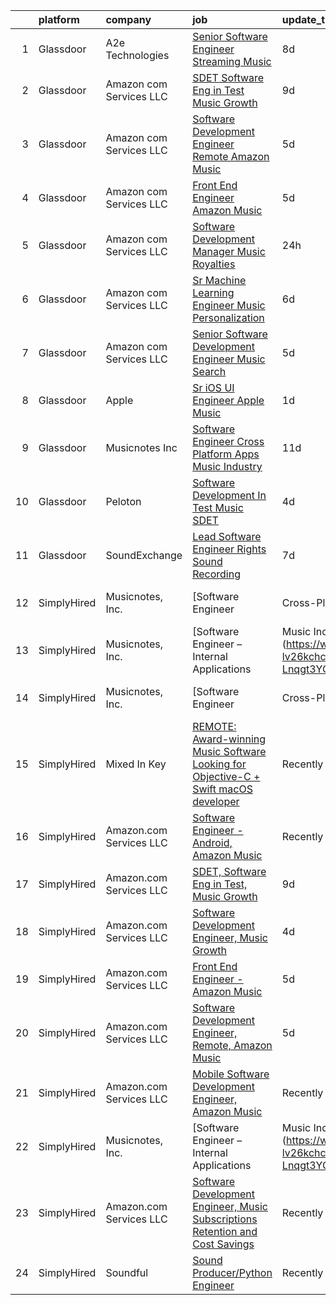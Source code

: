 

|    | platform    | company                 | job                                                                                                                                                                                                                                                                                                                                                                                                                                                                                                                                                                                                                                                                                                                                                                                                                                                                                                                                                                                                                                                                                                                                                                                                                                                                                                                                                   | update_time   | location                |
|---:|:------------|:------------------------|:------------------------------------------------------------------------------------------------------------------------------------------------------------------------------------------------------------------------------------------------------------------------------------------------------------------------------------------------------------------------------------------------------------------------------------------------------------------------------------------------------------------------------------------------------------------------------------------------------------------------------------------------------------------------------------------------------------------------------------------------------------------------------------------------------------------------------------------------------------------------------------------------------------------------------------------------------------------------------------------------------------------------------------------------------------------------------------------------------------------------------------------------------------------------------------------------------------------------------------------------------------------------------------------------------------------------------------------------------|:--------------|:------------------------|
|  1 | Glassdoor   | A2e Technologies        | [Senior Software Engineer  Streaming Music ](https://www.glassdoor.com/partner/jobListing.htm?pos=111&ao=1136043&s=58&guid=00000182c9861281a36a92c8f32c455d&src=GD_JOB_AD&t=SR&vt=w&ea=1&cs=1_0aae6c3c&cb=1661238383441&jobListingId=1008070692080&jrtk=3-0-1gb4oc4lk2fff001-1gb4oc4m3i17e800-d22245dfa3e12a86-)                                                                                                                                                                                                                                                                                                                                                                                                                                                                                                                                                                                                                                                                                                                                                                                                                                                                                                                                                                                                                                      | 8d            | Seattle, WA             |
|  2 | Glassdoor   | Amazon com Services LLC | [SDET  Software Eng in Test  Music Growth](https://www.glassdoor.com/partner/jobListing.htm?pos=103&ao=1136043&s=58&guid=00000182c9861281a36a92c8f32c455d&src=GD_JOB_AD&t=SR&vt=w&cs=1_b70afeac&cb=1661238383440&jobListingId=1008069543759&jrtk=3-0-1gb4oc4lk2fff001-1gb4oc4m3i17e800-01ef90ed90cfbf63-)                                                                                                                                                                                                                                                                                                                                                                                                                                                                                                                                                                                                                                                                                                                                                                                                                                                                                                                                                                                                                                             | 9d            | Remote                  |
|  3 | Glassdoor   | Amazon com Services LLC | [Software Development Engineer  Remote  Amazon Music](https://www.glassdoor.com/partner/jobListing.htm?pos=104&ao=1136043&s=58&guid=00000182c9861281a36a92c8f32c455d&src=GD_JOB_AD&t=SR&vt=w&cs=1_76c68d17&cb=1661238383440&jobListingId=1008075514348&jrtk=3-0-1gb4oc4lk2fff001-1gb4oc4m3i17e800-89f393d3b7e88b2f-)                                                                                                                                                                                                                                                                                                                                                                                                                                                                                                                                                                                                                                                                                                                                                                                                                                                                                                                                                                                                                                  | 5d            | Remote                  |
|  4 | Glassdoor   | Amazon com Services LLC | [Front End Engineer   Amazon Music](https://www.glassdoor.com/partner/jobListing.htm?pos=105&ao=1136043&s=58&guid=00000182c9861281a36a92c8f32c455d&src=GD_JOB_AD&t=SR&vt=w&cs=1_123b65f8&cb=1661238383440&jobListingId=1008075514788&jrtk=3-0-1gb4oc4lk2fff001-1gb4oc4m3i17e800-715a8f6f79b0da99-)                                                                                                                                                                                                                                                                                                                                                                                                                                                                                                                                                                                                                                                                                                                                                                                                                                                                                                                                                                                                                                                    | 5d            | Culver City, CA         |
|  5 | Glassdoor   | Amazon com Services LLC | [Software Development Manager  Music Royalties](https://www.glassdoor.com/partner/jobListing.htm?pos=106&ao=1136043&s=58&guid=00000182c9861281a36a92c8f32c455d&src=GD_JOB_AD&t=SR&vt=w&cs=1_08ce1f4d&cb=1661238383440&jobListingId=1008084966267&jrtk=3-0-1gb4oc4lk2fff001-1gb4oc4m3i17e800-ef39db2e1ec86342-)                                                                                                                                                                                                                                                                                                                                                                                                                                                                                                                                                                                                                                                                                                                                                                                                                                                                                                                                                                                                                                        | 24h           | San Francisco, CA       |
|  6 | Glassdoor   | Amazon com Services LLC | [Sr Machine Learning Engineer  Music Personalization](https://www.glassdoor.com/partner/jobListing.htm?pos=109&ao=1136043&s=58&guid=00000182c9861281a36a92c8f32c455d&src=GD_JOB_AD&t=SR&vt=w&cs=1_04a3e867&cb=1661238383441&jobListingId=1008073674728&jrtk=3-0-1gb4oc4lk2fff001-1gb4oc4m3i17e800-81a5f7bbc616b67b-)                                                                                                                                                                                                                                                                                                                                                                                                                                                                                                                                                                                                                                                                                                                                                                                                                                                                                                                                                                                                                                  | 6d            | San Francisco, CA       |
|  7 | Glassdoor   | Amazon com Services LLC | [Senior Software Development Engineer  Music  Search ](https://www.glassdoor.com/partner/jobListing.htm?pos=110&ao=1136043&s=58&guid=00000182c9861281a36a92c8f32c455d&src=GD_JOB_AD&t=SR&vt=w&cs=1_a0fcdf76&cb=1661238383441&jobListingId=1008076128883&jrtk=3-0-1gb4oc4lk2fff001-1gb4oc4m3i17e800-1066ccbc26afc3f9-)                                                                                                                                                                                                                                                                                                                                                                                                                                                                                                                                                                                                                                                                                                                                                                                                                                                                                                                                                                                                                                 | 5d            | San Francisco, CA       |
|  8 | Glassdoor   | Apple                   | [Sr  iOS UI Engineer Apple Music](https://www.glassdoor.com/partner/jobListing.htm?pos=102&ao=1110586&s=58&guid=00000182c9861281a36a92c8f32c455d&src=GD_JOB_AD&t=SR&vt=w&cs=1_8de234f2&cb=1661238383440&jobListingId=1008084352061&cpc=3BA4CE39D5B5DEF5&jrtk=3-0-1gb4oc4lk2fff001-1gb4oc4m3i17e800-2aec7d6187f7ac12--6NYlbfkN0BvKrLyj5gPmtZO9T8euul8TCxuuKNOtzRJOomxnwSEodTz2Bc-sPZl1dBMH13w-jPuKJeE-AIwC7Kr9dxNbSC99z9IpOWBNe5cTyp3hBnw4tgYhST3YHA6r8srSklhEraOV3bjTPy_9ZJqjF8Mo5R78jrEKmNaDwOWoLNlLtdt2hLzgbHbQNdTA0MI3X2LA3ME1AYad-PQmVv6GqdgtffQTIYaAI1uREh3bgpYNPSthDlznqhEmJ2HmFGiabzAxs9WMWU9oxjqCTOqtdD7eS0C0VkR-kN57ORZclh36ZO0Wz9eMhKwR6MFV9DjZ5evCbNJHl5blh7KJlQ9HsKW7GfyGqaj5uE6ZQFi_ztASj9sMNCWDsDJgb2M_-oBCbV3J2dZ-mQqoFSQjDjcfHq1kZxjVCrvVevgCyEtV25J0ub2-YoHHozqGjcqffRaCdq0TiKlIon3etLK_76A4Cu9SW0wDGMbiyDnZIAjHwZVxwihhorMx-KVrZdlF9mX43iO3Y9an1Bt6f6LHKqUZoKl_d4q_r6Ots0ljtZ2sUdwdtCp9AbLZLz1F7vM4eZI5KOdDzaGaoXC2KVvXUa5WuDbZqu52tu3zXMAhwRtqHuzB4n13q0a6HTVTpYNtiM_KlI4_36cjZCQv-6ZtEV-U3YdwOl9yKx-6asE8UmKIvjygzfC2uXeoN6ki-UAbsHT0e3lMKrIx2w3aDtynImcPkC8gCHw0e7MOzVF9aTtD3DIx6NCIWRo8dpbXn0OTucFkX5Hxb67YkmJDzoUJZ4tjSG_lEKe4pYnkThAgFYXVIQo1twe1EKiUlrLQ4E7YJc6CE6lAc_E8d4Ze2m47PrzyZFsaAa4EV7GdV8_d7ZEjbC76Z6galb8ENt8roCUeOLtHWWe2BG6Yj_dt75lrgkvzp_JT243KcQcOj2IP1IzkSFylGBex6fBb90VeCLiUFfDNhz892FdOpYTeRLGOGiidNreOH3q) | 1d            | Seattle, WA             |
|  9 | Glassdoor   | Musicnotes  Inc         | [Software Engineer   Cross Platform Apps   Music Industry](https://www.glassdoor.com/partner/jobListing.htm?pos=101&ao=1110586&s=58&guid=00000182c9861281a36a92c8f32c455d&src=GD_JOB_AD&t=SR&vt=w&ea=1&cs=1_6c6399a4&cb=1661238383440&jobListingId=1008067368242&cpc=D2F1DE17EE1F43B9&jrtk=3-0-1gb4oc4lk2fff001-1gb4oc4m3i17e800-e171e5a85bb6462c--6NYlbfkN0AzOvrGu_UugWgn3GqKRF9Dlu_Ew02IZ-2nOt7BxrJX_T9UyePuI4_eSA9dYE24Ro-DFYisjcrrJvnhkC_jcplk_fuPq1eQhYKVGE5Yr45F8QB9Fb0xbh6VTVKyPOCp_L9i2wi79_pybUfwGBDH2ZiKUA5hML8qZIM2-j4Va3zVneCVXGMXCBsvODHOMcfeYzm3OaaY-u_4HwTbTOymMxkz721e4qISR92DjPKA9johufiNWfJ6JWr5VhNaJGXT11hE2xH5Yw43ZUbGLlyge43sOgXIFVgZr6lJUJJDBJC577KC99tMkhX4ij3oeubJESCoR5ioB1exizkuQKlcjCrzY3W8KkGfS2VBl3ZgPLYGgt7upKPYJ1YzaMQBlSNb7LYQNQVU9W3wGvbBaO5kUJFQg9Aqrp5VvSijaO3jp6dwsWok-P2EQ0zBkP98EkiF18ioGF7M9UfBFGLkhenf5BpHN8Cy2OoX0MOPunbpxD2UDzswDXhZVKvuSJM6ytMMprMaGcUvCOP2kL-Bkr6huHnr35aKM2clLp8%3D)                                                                                                                                                                                                                                                                                                                                                                                                                     | 11d           | Remote                  |
| 10 | Glassdoor   | Peloton                 | [Software Development In Test   Music  SDET ](https://www.glassdoor.com/partner/jobListing.htm?pos=107&ao=1136043&s=58&guid=00000182c9861281a36a92c8f32c455d&src=GD_JOB_AD&t=SR&vt=w&ea=1&cs=1_5ceafc44&cb=1661238383440&jobListingId=1008078798511&jrtk=3-0-1gb4oc4lk2fff001-1gb4oc4m3i17e800-c188b00975dabe46-)                                                                                                                                                                                                                                                                                                                                                                                                                                                                                                                                                                                                                                                                                                                                                                                                                                                                                                                                                                                                                                     | 4d            | Atlanta, GA             |
| 11 | Glassdoor   | SoundExchange           | [Lead Software Engineer  Rights Sound Recording ](https://www.glassdoor.com/partner/jobListing.htm?pos=108&ao=1136043&s=58&guid=00000182c9861281a36a92c8f32c455d&src=GD_JOB_AD&t=SR&vt=w&cs=1_c9d789ba&cb=1661238383441&jobListingId=1008071807412&jrtk=3-0-1gb4oc4lk2fff001-1gb4oc4m3i17e800-b6c59cac365880ba-)                                                                                                                                                                                                                                                                                                                                                                                                                                                                                                                                                                                                                                                                                                                                                                                                                                                                                                                                                                                                                                      | 7d            | Remote                  |
| 12 | SimplyHired | Musicnotes, Inc.        | [Software Engineer | Cross-Platform Apps | Music Industry](https://www.simplyhired.com/job/k8E4fg8SWWqgvPsk4kBA2CqJDhhUZAmYysUfvRGHibz7cVQEY9wzyw?q=music+developer)                                                                                                                                                                                                                                                                                                                                                                                                                                                                                                                                                                                                                                                                                                                                                                                                                                                                                                                                                                                                                                                                                                                                                                                  | 11d           | Remote                  |
| 13 | SimplyHired | Musicnotes, Inc.        | [Software Engineer – Internal Applications | Music Industry](https://www.simplyhired.com/job/CJj4BR8cQSu-lv26kchc9c99R6mB050UHH-Lnqgt3YQdfFX2vFlL3A?q=music+developer)                                                                                                                                                                                                                                                                                                                                                                                                                                                                                                                                                                                                                                                                                                                                                                                                                                                                                                                                                                                                                                                                                                                                                                                | 12d           | Remote                  |
| 14 | SimplyHired | Musicnotes, Inc.        | [Software Engineer | Cross-Platform Apps | Music Industry](https://www.simplyhired.com/job/k8E4fg8SWWqgvPsk4kBA2CqJDhhUZAmYysUfvRGHibz7cVQEY9wzyw?q=music+developer)                                                                                                                                                                                                                                                                                                                                                                                                                                                                                                                                                                                                                                                                                                                                                                                                                                                                                                                                                                                                                                                                                                                                                                                  | 11d           | Remote                  |
| 15 | SimplyHired | Mixed In Key            | [REMOTE: Award-winning Music Software Looking for Objective-C + Swift macOS developer](https://www.simplyhired.com/job/hp01aCVdwM9hovpsfWt-nTSQSiUrrYDI2aQZ3w5x5T-YN0cNGt-cJw?q=music+developer)                                                                                                                                                                                                                                                                                                                                                                                                                                                                                                                                                                                                                                                                                                                                                                                                                                                                                                                                                                                                                                                                                                                                                      | Recently      | Miami, FL               |
| 16 | SimplyHired | Amazon.com Services LLC | [Software Engineer - Android, Amazon Music](https://www.simplyhired.com/job/QL7uYIpBrV4RTL9wYiQtqY09L16dihC9DkkQr6UlVCKT7sEpDdPuaQ?q=music+developer)                                                                                                                                                                                                                                                                                                                                                                                                                                                                                                                                                                                                                                                                                                                                                                                                                                                                                                                                                                                                                                                                                                                                                                                                 | Recently      | Remote +1 location      |
| 17 | SimplyHired | Amazon.com Services LLC | [SDET, Software Eng in Test, Music Growth](https://www.simplyhired.com/job/ObPpG_RACzDxjryz42thbD9VBqbeE25uTFWbpbNcSbokmZEq549Jiw?q=music+developer)                                                                                                                                                                                                                                                                                                                                                                                                                                                                                                                                                                                                                                                                                                                                                                                                                                                                                                                                                                                                                                                                                                                                                                                                  | 9d            | Remote                  |
| 18 | SimplyHired | Amazon.com Services LLC | [Software Development Engineer, Music Growth](https://www.simplyhired.com/job/zZLbArzNTyZYDFNnGSuPF6mMnM3jPj2n3n5Yus6xn-lYJgGEIXDayg?q=music+developer)                                                                                                                                                                                                                                                                                                                                                                                                                                                                                                                                                                                                                                                                                                                                                                                                                                                                                                                                                                                                                                                                                                                                                                                               | 4d            | Seattle, WA +1 location |
| 19 | SimplyHired | Amazon.com Services LLC | [Front End Engineer - Amazon Music](https://www.simplyhired.com/job/HrH56RyOPS9A2S9ZepvdPSj3gcoN29rik0njp4z2mjMeUUOG1Op4Dw?q=music+developer)                                                                                                                                                                                                                                                                                                                                                                                                                                                                                                                                                                                                                                                                                                                                                                                                                                                                                                                                                                                                                                                                                                                                                                                                         | 5d            | Culver City, CA         |
| 20 | SimplyHired | Amazon.com Services LLC | [Software Development Engineer, Remote, Amazon Music](https://www.simplyhired.com/job/d65y3BBFgV5dLOtO9e9WUMV5tuMFDJ0s8EwJtEMZSQeqRopxjao6dw?q=music+developer)                                                                                                                                                                                                                                                                                                                                                                                                                                                                                                                                                                                                                                                                                                                                                                                                                                                                                                                                                                                                                                                                                                                                                                                       | 5d            | Remote +6 locations     |
| 21 | SimplyHired | Amazon.com Services LLC | [Mobile Software Development Engineer, Amazon Music](https://www.simplyhired.com/job/rsCpBFn9OPkke_bvO-qBzJn5h5ReCdfOAt4WT5ZVWGLUNKcNA3LNNA?q=music+developer)                                                                                                                                                                                                                                                                                                                                                                                                                                                                                                                                                                                                                                                                                                                                                                                                                                                                                                                                                                                                                                                                                                                                                                                        | Recently      | Remote +3 locations     |
| 22 | SimplyHired | Musicnotes, Inc.        | [Software Engineer – Internal Applications | Music Industry](https://www.simplyhired.com/job/CJj4BR8cQSu-lv26kchc9c99R6mB050UHH-Lnqgt3YQdfFX2vFlL3A?q=music+developer)                                                                                                                                                                                                                                                                                                                                                                                                                                                                                                                                                                                                                                                                                                                                                                                                                                                                                                                                                                                                                                                                                                                                                                                | 12d           | Remote                  |
| 23 | SimplyHired | Amazon.com Services LLC | [Software Development Engineer, Music Subscriptions Retention and Cost Savings](https://www.simplyhired.com/job/9h38VFyEI3JMLD0H4nqsw3pBt5h-TAtcRvMyq9CZsM-Hang_JRILeQ?q=music+developer)                                                                                                                                                                                                                                                                                                                                                                                                                                                                                                                                                                                                                                                                                                                                                                                                                                                                                                                                                                                                                                                                                                                                                             | Recently      | Remote +2 locations     |
| 24 | SimplyHired | Soundful                | [Sound Producer/Python Engineer](https://www.simplyhired.com/job/fKwTfqRWVzhZJJT6yoybTUB5_pL76wxlddnu6kqy2_naoU7JVaHVBQ?q=music+developer)                                                                                                                                                                                                                                                                                                                                                                                                                                                                                                                                                                                                                                                                                                                                                                                                                                                                                                                                                                                                                                                                                                                                                                                                            | Recently      | Remote                  |